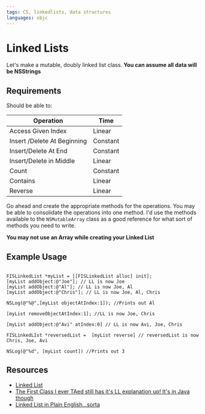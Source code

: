 ```yaml
---
tags: CS, linkedlists, data structures
languages: objc
---
```



# Linked Lists

Let's make a mutable, doubly linked list class. **You can assume all data will be NSStrings**

## Requirements

Should be able to:

| Operation                   | Time     |
|-----------------------------|----------|
| Access Given Index          | Linear   |
| Insert /Delete At Beginning | Constant |
| Insert/Delete At End        | Constant |
| Insert/Delete in Middle     | Linear   |
| Count                       | Constant |
| Contains                    | Linear   |
| Reverse                     | Linear   |

Go ahead and create the appropriate methods for the operations. You may be able to consolidate the operations into one method. I'd use the methods available to the `NSMutableArray` class as a good reference for what sort of methods you need to write.

**You may not use an Array while creating your Linked List**

## Example Usage

```objc

FISLinkedList *myList = [[FISLinkedList alloc] init];
[myList addObject:@"Joe"]; // LL is now Joe
[myList addObject:@"Al"]; // LL is now Joe, Al
[myList addObject:@"Chris"]; // LL is now Joe, Al, Chris

NSLog(@"%@",[myList objectAtIndex:1]); //Prints out Al

[myList removeObjectAtIndex:1]; //LL is now Joe, Chris

[myList addObject:@"Avi" atIndex:0] // LL is now Avi, Joe, Chris

FISLinkedLIst *reversedList =  [myList reverse] // reversedList is now Chris, Joe, Avi

NSLog(@"%d", [myList count]) //Prints out 3
```

## Resources

  * [Linked List](http://en.wikipedia.org/wiki/Linked_list)
  * [The First Class I ever TAed still has it's LL explanation up! It's in Java though](http://www.cs.cmu.edu/~adamchik/15-121/lectures/Linked%20Lists/linked%20lists.html)
  * [Linked List in Plain English...sorta](https://www.youtube.com/watch?v=oiW79L8VYXk)
